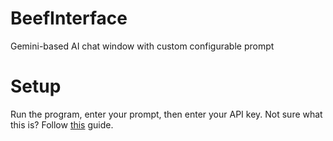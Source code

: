 # BeefInterface
Gemini-based AI chat window with custom configurable prompt

# Setup
Run the program, enter your prompt, then enter your API key. Not sure what this is? Follow [this](https://ai.google.dev/gemini-api/docs/api-key) guide. 
